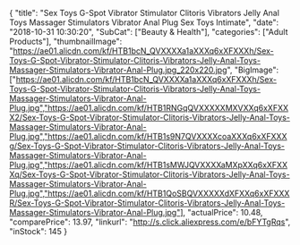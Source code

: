 {
	"title": "Sex Toys G-Spot Vibrator Stimulator Clitoris Vibrators Jelly Anal Toys Massager Stimulators Vibrator Anal Plug Sex Toys Intimate",
	"date": "2018-10-31 10:30:20",
	"SubCat": ["Beauty & Health"],
	"categories": ["Adult Products"],
	"thumbnailImage": "https://ae01.alicdn.com/kf/HTB1bcN_QVXXXXa1aXXXq6xXFXXXh/Sex-Toys-G-Spot-Vibrator-Stimulator-Clitoris-Vibrators-Jelly-Anal-Toys-Massager-Stimulators-Vibrator-Anal-Plug.jpg_220x220.jpg",
	"BigImage": ["https://ae01.alicdn.com/kf/HTB1bcN_QVXXXXa1aXXXq6xXFXXXh/Sex-Toys-G-Spot-Vibrator-Stimulator-Clitoris-Vibrators-Jelly-Anal-Toys-Massager-Stimulators-Vibrator-Anal-Plug.jpg","https://ae01.alicdn.com/kf/HTB1RNGqQVXXXXXMXVXXq6xXFXXX2/Sex-Toys-G-Spot-Vibrator-Stimulator-Clitoris-Vibrators-Jelly-Anal-Toys-Massager-Stimulators-Vibrator-Anal-Plug.jpg","https://ae01.alicdn.com/kf/HTB1s9N7QVXXXXcoaXXXq6xXFXXXg/Sex-Toys-G-Spot-Vibrator-Stimulator-Clitoris-Vibrators-Jelly-Anal-Toys-Massager-Stimulators-Vibrator-Anal-Plug.jpg","https://ae01.alicdn.com/kf/HTB1sMWJQVXXXXaMXpXXq6xXFXXXq/Sex-Toys-G-Spot-Vibrator-Stimulator-Clitoris-Vibrators-Jelly-Anal-Toys-Massager-Stimulators-Vibrator-Anal-Plug.jpg","https://ae01.alicdn.com/kf/HTB1QoSBQVXXXXXdXFXXq6xXFXXXR/Sex-Toys-G-Spot-Vibrator-Stimulator-Clitoris-Vibrators-Jelly-Anal-Toys-Massager-Stimulators-Vibrator-Anal-Plug.jpg"],
	"actualPrice": 10.48,
	"comparePrice": 13.97,
	"linkurl": "http://s.click.aliexpress.com/e/bFYTgRqs",
	"inStock": 145
}
